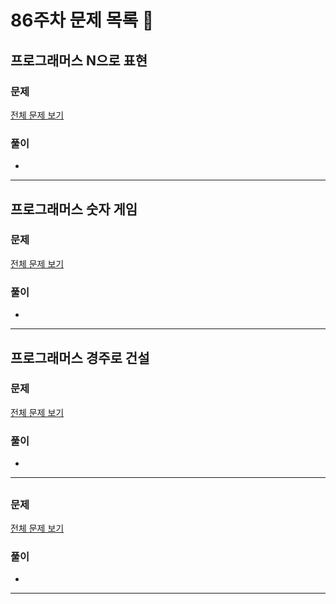 # 86주차 문제 목록 📝

## 프로그래머스 N으로 표현
### 문제
[전체 문제 보기](https://school.programmers.co.kr/learn/courses/30/lessons/42895)    

### 풀이
- 
___

## 프로그래머스 숫자 게임
### 문제
[전체 문제 보기](https://school.programmers.co.kr/learn/courses/30/lessons/12987)

### 풀이
- 
___

## 프로그래머스 경주로 건설
### 문제
[전체 문제 보기](https://school.programmers.co.kr/learn/courses/30/lessons/67259)

### 풀이
- 
___

## 
### 문제
[전체 문제 보기]()

### 풀이
- 
___
